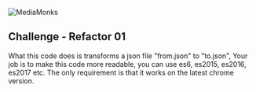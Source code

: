 ![MediaMonks](https://user-images.githubusercontent.com/1291730/35807771-80335046-0a62-11e8-9723-17c69c25bc07.jpg)

## Challenge - Refactor 01

What this code does is transforms a json file "from.json" to "to.json", Your job is to make this code more readable, you can use es6, es2015, es2016, es2017 etc. The only requirement is that it works on the latest chrome version.
